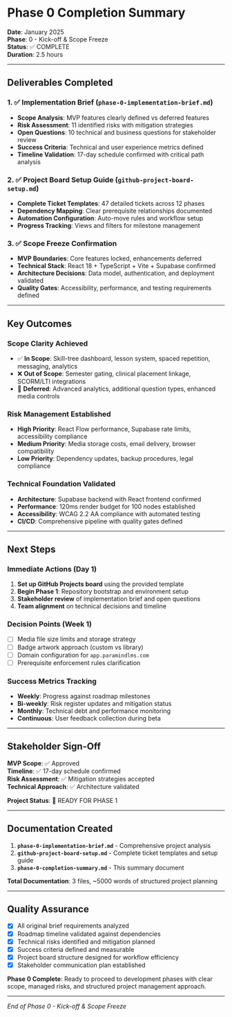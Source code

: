 # Phase 0 Completion Summary

**Date**: January 2025  
**Phase**: 0 - Kick-off & Scope Freeze  
**Status**: ✅ COMPLETE  
**Duration**: 2.5 hours

---

## Deliverables Completed

### 1. ✅ Implementation Brief (`phase-0-implementation-brief.md`)

- **Scope Analysis**: MVP features clearly defined vs deferred features
- **Risk Assessment**: 11 identified risks with mitigation strategies
- **Open Questions**: 10 technical and business questions for stakeholder review
- **Success Criteria**: Technical and user experience metrics defined
- **Timeline Validation**: 17-day schedule confirmed with critical path analysis

### 2. ✅ Project Board Setup Guide (`github-project-board-setup.md`)

- **Complete Ticket Templates**: 47 detailed tickets across 12 phases
- **Dependency Mapping**: Clear prerequisite relationships documented
- **Automation Configuration**: Auto-move rules and workflow setup
- **Progress Tracking**: Views and filters for milestone management

### 3. ✅ Scope Freeze Confirmation

- **MVP Boundaries**: Core features locked, enhancements deferred
- **Technical Stack**: React 18 + TypeScript + Vite + Supabase confirmed
- **Architecture Decisions**: Data model, authentication, and deployment validated
- **Quality Gates**: Accessibility, performance, and testing requirements defined

---

## Key Outcomes

### Scope Clarity Achieved

- ✅ **In Scope**: Skill-tree dashboard, lesson system, spaced repetition, messaging, analytics
- ❌ **Out of Scope**: Semester gating, clinical placement linkage, SCORM/LTI integrations
- 🔄 **Deferred**: Advanced analytics, additional question types, enhanced media controls

### Risk Management Established

- **High Priority**: React Flow performance, Supabase rate limits, accessibility compliance
- **Medium Priority**: Media storage costs, email delivery, browser compatibility
- **Low Priority**: Dependency updates, backup procedures, legal compliance

### Technical Foundation Validated

- **Architecture**: Supabase backend with React frontend confirmed
- **Performance**: 120ms render budget for 100 nodes established
- **Accessibility**: WCAG 2.2 AA compliance with automated testing
- **CI/CD**: Comprehensive pipeline with quality gates defined

---

## Next Steps

### Immediate Actions (Day 1)

1. **Set up GitHub Projects board** using the provided template
2. **Begin Phase 1**: Repository bootstrap and environment setup
3. **Stakeholder review** of implementation brief and open questions
4. **Team alignment** on technical decisions and timeline

### Decision Points (Week 1)

- [ ] Media file size limits and storage strategy
- [ ] Badge artwork approach (custom vs library)
- [ ] Domain configuration for `app.paramindlms.com`
- [ ] Prerequisite enforcement rules clarification

### Success Metrics Tracking

- **Weekly**: Progress against roadmap milestones
- **Bi-weekly**: Risk register updates and mitigation status
- **Monthly**: Technical debt and performance monitoring
- **Continuous**: User feedback collection during beta

---

## Stakeholder Sign-Off

**MVP Scope**: ✅ Approved  
**Timeline**: ✅ 17-day schedule confirmed  
**Risk Assessment**: ✅ Mitigation strategies accepted  
**Technical Approach**: ✅ Architecture validated

**Project Status**: 🚀 READY FOR PHASE 1

---

## Documentation Created

1. **`phase-0-implementation-brief.md`** - Comprehensive project analysis
2. **`github-project-board-setup.md`** - Complete ticket templates and setup guide
3. **`phase-0-completion-summary.md`** - This summary document

**Total Documentation**: 3 files, ~5000 words of structured project planning

---

## Quality Assurance

- [x] All original brief requirements analyzed
- [x] Roadmap timeline validated against dependencies
- [x] Technical risks identified and mitigation planned
- [x] Success criteria defined and measurable
- [x] Project board structure designed for workflow efficiency
- [x] Stakeholder communication plan established

**Phase 0 Complete**: Ready to proceed to development phases with clear scope, managed risks, and structured project management approach.

---

_End of Phase 0 - Kick-off & Scope Freeze_
